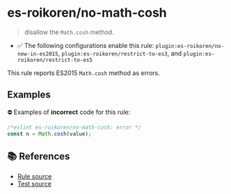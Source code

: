 # es-roikoren/no-math-cosh
> disallow the `Math.cosh` method.

- ✅ The following configurations enable this rule: `plugin:es-roikoren/no-new-in-es2015`, `plugin:es-roikoren/restrict-to-es3`, and `plugin:es-roikoren/restrict-to-es5`

This rule reports ES2015 `Math.cosh` method as errors.

## Examples

⛔ Examples of **incorrect** code for this rule:

```js
/*eslint es-roikoren/no-math-cosh: error */
const n = Math.cosh(value);
```

## 📚 References

- [Rule source](https://github.com/roikoren755/eslint-plugin-es/blob/v1.0.1/src/rules/no-math-cosh.ts)
- [Test source](https://github.com/roikoren755/eslint-plugin-es/blob/v1.0.1/tests/src/rules/no-math-cosh.ts)
